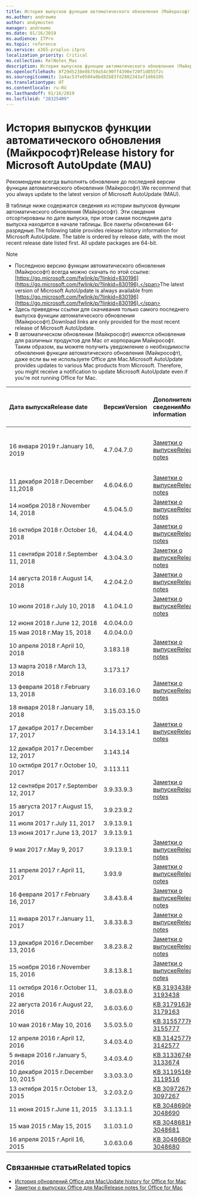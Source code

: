 ```yaml
---
title: История выпусков функции автоматического обновления (Майкрософт)
ms.author: andrewmo
author: andymosten
manager: andrewmo
ms.date: 01/16/2019
ms.audience: ITPro
ms.topic: reference
ms.service: o365-proplus-itpro
localization_priority: Critical
ms.collection: RelNotes_Mac
description: История выпусков функции автоматического обновления (Майкрософт) для ИТ-специалистов
ms.openlocfilehash: 8f29d5238e8b759a54c90ff4390e720f1d855f2c
ms.sourcegitcommit: 2a4ac53fe0504a8bd82b83fd2802343af1d66105
ms.translationtype: HT
ms.contentlocale: ru-RU
ms.lasthandoff: 01/16/2019
ms.locfileid: "28325409"
---
```

# <a name="release-history-for-microsoft-autoupdate-mau"></a><span data-ttu-id="2d368-103">История выпусков функции автоматического обновления (Майкрософт)</span><span class="sxs-lookup"><span data-stu-id="2d368-103">Release history for Microsoft AutoUpdate (MAU)</span></span>
 
<span data-ttu-id="2d368-104">Рекомендуем всегда выполнять обновление до последней версии функции автоматического обновления (Майкрософт).</span><span class="sxs-lookup"><span data-stu-id="2d368-104">We recommend that you always update to the latest version of Microsoft AutoUpdate (MAU).</span></span>

<span data-ttu-id="2d368-p101">В таблице ниже содержатся сведения из истории выпусков функции автоматического обновления (Майкрософт). Эти сведения отсортированы по дате выпуска, при этом самая последняя дата выпуска находится в начале таблицы. Все пакеты обновления 64-разрядные.</span><span class="sxs-lookup"><span data-stu-id="2d368-p101">The following table provides release history information for Microsoft AutoUpdate. The table is ordered by release date, with the most recent release date listed first. All update packages are 64-bit.</span></span>


> [!NOTE]
> - <span data-ttu-id="2d368-108">Последнюю версию функции автоматического обновления (Майкрософт) всегда можно скачать по этой ссылке: [https://go.microsoft.com/fwlink/p/?linkid=830196](https://go.microsoft.com/fwlink/p/?linkid=830196).</span><span class="sxs-lookup"><span data-stu-id="2d368-108">The latest version of Microsoft AutoUpdate is always available from [https://go.microsoft.com/fwlink/p/?linkid=830196](https://go.microsoft.com/fwlink/p/?linkid=830196).</span></span>
> - <span data-ttu-id="2d368-109">Здесь приведены ссылки для скачивания только самого последнего выпуска функции автоматического обновления (Майкрософт).</span><span class="sxs-lookup"><span data-stu-id="2d368-109">Download links are only provided for the most recent release of Microsoft AutoUpdate.</span></span>
> - <span data-ttu-id="2d368-p102">В автоматическом обновлении (Майкрософт) имеются обновления для различных продуктов для Mac от корпорации Майкрософт. Таким образом, вы можете получить уведомление о необходимости обновления функции автоматического обновления (Майкрософт), даже если вы не используете Office для Mac.</span><span class="sxs-lookup"><span data-stu-id="2d368-p102">Microsoft AutoUpdate provides updates to various Mac products from Microsoft. Therefore, you might receive a notification to update Microsoft AutoUpdate even if you're not running Office for Mac.</span></span>
  
|<span data-ttu-id="2d368-112">**Дата выпуска**</span><span class="sxs-lookup"><span data-stu-id="2d368-112">**Release date**</span></span>|<span data-ttu-id="2d368-113">**Версия**</span><span class="sxs-lookup"><span data-stu-id="2d368-113">**Version**</span></span>|<span data-ttu-id="2d368-114">**Дополнительные сведения**</span><span class="sxs-lookup"><span data-stu-id="2d368-114">**More information**</span></span>|<span data-ttu-id="2d368-115">**Ссылка для скачивания пакета обновления**</span><span class="sxs-lookup"><span data-stu-id="2d368-115">**Download link for the update package**</span></span>|
|:-----|:-----|:-----|:-----|
|<span data-ttu-id="2d368-116">16 января 2019 г.</span><span class="sxs-lookup"><span data-stu-id="2d368-116">January 16, 2019</span></span> <br/>|<span data-ttu-id="2d368-117">4.7.0</span><span class="sxs-lookup"><span data-stu-id="2d368-117">4.7.0</span></span> <br/> | [<span data-ttu-id="2d368-118">Заметки о выпуске</span><span class="sxs-lookup"><span data-stu-id="2d368-118">Release notes</span></span>](release-notes-office-for-mac.md#january-2019-release) <br/> |[<span data-ttu-id="2d368-119">Скачать автоматическое обновление (Майкрософт) версии 4.7.0</span><span class="sxs-lookup"><span data-stu-id="2d368-119">Download MAU 4.5.0</span></span>](https://go.microsoft.com/fwlink/p/?linkid=830196) <br/> |
|<span data-ttu-id="2d368-120">11 декабря 2018 г.</span><span class="sxs-lookup"><span data-stu-id="2d368-120">December 11,2018</span></span> <br/>|<span data-ttu-id="2d368-121">4.6.0</span><span class="sxs-lookup"><span data-stu-id="2d368-121">4.6.0</span></span> <br/> | [<span data-ttu-id="2d368-122">Заметки о выпуске</span><span class="sxs-lookup"><span data-stu-id="2d368-122">Release notes</span></span>](release-notes-office-for-mac.md#december-2018-release) <br/> ||
|<span data-ttu-id="2d368-123">14 ноября 2018 г.</span><span class="sxs-lookup"><span data-stu-id="2d368-123">November 14, 2018</span></span> <br/> |<span data-ttu-id="2d368-124">4.5.0</span><span class="sxs-lookup"><span data-stu-id="2d368-124">4.5.0</span></span> <br/> |[<span data-ttu-id="2d368-125">Заметки о выпуске</span><span class="sxs-lookup"><span data-stu-id="2d368-125">Release notes</span></span>](release-notes-office-for-mac.md#november-2018-release) <br/> | |
|<span data-ttu-id="2d368-126">16 октября 2018 г.</span><span class="sxs-lookup"><span data-stu-id="2d368-126">October 16, 2018</span></span> <br/> |<span data-ttu-id="2d368-127">4.4.0</span><span class="sxs-lookup"><span data-stu-id="2d368-127">4.4.0</span></span> <br/> |[<span data-ttu-id="2d368-128">Заметки о выпуске</span><span class="sxs-lookup"><span data-stu-id="2d368-128">Release notes</span></span>](release-notes-office-for-mac.md#october-2018-release) <br/> | |
|<span data-ttu-id="2d368-129">11 сентября 2018 г.</span><span class="sxs-lookup"><span data-stu-id="2d368-129">September 11, 2018</span></span>  <br/> |<span data-ttu-id="2d368-130">4.3.0</span><span class="sxs-lookup"><span data-stu-id="2d368-130">4.3.0</span></span>  <br/> |[<span data-ttu-id="2d368-131">Заметки о выпуске</span><span class="sxs-lookup"><span data-stu-id="2d368-131">Release notes</span></span>](release-notes-office-for-mac.md#september-2018-release) <br/> | |
|<span data-ttu-id="2d368-132">14 августа 2018 г.</span><span class="sxs-lookup"><span data-stu-id="2d368-132">August 14, 2018</span></span>  <br/> |<span data-ttu-id="2d368-133">4.2.0</span><span class="sxs-lookup"><span data-stu-id="2d368-133">4.2.0</span></span>  <br/> |[<span data-ttu-id="2d368-134">Заметки о выпуске</span><span class="sxs-lookup"><span data-stu-id="2d368-134">Release notes</span></span>](release-notes-office-for-mac.md#august-2018-release) <br/> | |
|<span data-ttu-id="2d368-135">10 июля 2018 г.</span><span class="sxs-lookup"><span data-stu-id="2d368-135">July 10, 2018</span></span>  <br/> |<span data-ttu-id="2d368-136">4.1.0</span><span class="sxs-lookup"><span data-stu-id="2d368-136">4.1.0</span></span>  <br/> |[<span data-ttu-id="2d368-137">Заметки о выпуске</span><span class="sxs-lookup"><span data-stu-id="2d368-137">Release notes</span></span>](release-notes-office-for-mac.md#july-2018-release) <br/> | |
|<span data-ttu-id="2d368-138">12 июня 2018 г.</span><span class="sxs-lookup"><span data-stu-id="2d368-138">June 12, 2018</span></span>  <br/> |<span data-ttu-id="2d368-139">4.0.0</span><span class="sxs-lookup"><span data-stu-id="2d368-139">4.0.0</span></span>  <br/> |||
|<span data-ttu-id="2d368-140">15 мая 2018 г.</span><span class="sxs-lookup"><span data-stu-id="2d368-140">May 15, 2018</span></span>  <br/> |<span data-ttu-id="2d368-141">4.0.0</span><span class="sxs-lookup"><span data-stu-id="2d368-141">4.0.0</span></span>  <br/> |||
|<span data-ttu-id="2d368-142">10 апреля 2018 г.</span><span class="sxs-lookup"><span data-stu-id="2d368-142">April 10, 2018</span></span>  <br/> |<span data-ttu-id="2d368-143">3.18</span><span class="sxs-lookup"><span data-stu-id="2d368-143">3.18</span></span>  <br/> |[<span data-ttu-id="2d368-144">Заметки о выпуске</span><span class="sxs-lookup"><span data-stu-id="2d368-144">Release notes</span></span>](release-notes-office-for-mac.md#april-2018-release) <br/> ||
|<span data-ttu-id="2d368-145">13 марта 2018 г.</span><span class="sxs-lookup"><span data-stu-id="2d368-145">March 13, 2018</span></span>  <br/> |<span data-ttu-id="2d368-146">3.17</span><span class="sxs-lookup"><span data-stu-id="2d368-146">3.17</span></span>  <br/> |||
|<span data-ttu-id="2d368-147">13 февраля 2018 г.</span><span class="sxs-lookup"><span data-stu-id="2d368-147">February 13, 2018</span></span>  <br/> |<span data-ttu-id="2d368-148">3.16.0</span><span class="sxs-lookup"><span data-stu-id="2d368-148">3.16.0</span></span>  <br/> |[<span data-ttu-id="2d368-149">Заметки о выпуске</span><span class="sxs-lookup"><span data-stu-id="2d368-149">Release notes</span></span>](release-notes-office-for-mac.md#february-2018-release) <br/> | <br/> |
|<span data-ttu-id="2d368-150">18 января 2018 г.</span><span class="sxs-lookup"><span data-stu-id="2d368-150">January 18, 2018</span></span>  <br/> |<span data-ttu-id="2d368-151">3.15.0</span><span class="sxs-lookup"><span data-stu-id="2d368-151">3.15.0</span></span>  <br/> |<br/> |
|<span data-ttu-id="2d368-152">17 декабря 2017 г.</span><span class="sxs-lookup"><span data-stu-id="2d368-152">December 17, 2017</span></span>  <br/> |<span data-ttu-id="2d368-153">3.14.1</span><span class="sxs-lookup"><span data-stu-id="2d368-153">3.14.1</span></span>  <br/> |[<span data-ttu-id="2d368-154">Заметки о выпуске</span><span class="sxs-lookup"><span data-stu-id="2d368-154">Release notes</span></span>](release-notes-office-for-mac.md#december-2017-release) <br/> | <br/> |
|<span data-ttu-id="2d368-155">12 декабря 2017 г.</span><span class="sxs-lookup"><span data-stu-id="2d368-155">December 12, 2017</span></span>  <br/> |<span data-ttu-id="2d368-156">3.14</span><span class="sxs-lookup"><span data-stu-id="2d368-156">3.14</span></span>  <br/> ||  <br/> |
|<span data-ttu-id="2d368-157">10 октября 2017 г.</span><span class="sxs-lookup"><span data-stu-id="2d368-157">October 10, 2017</span></span>  <br/> |<span data-ttu-id="2d368-158">3.11</span><span class="sxs-lookup"><span data-stu-id="2d368-158">3.11</span></span>  <br/> ||<br/> |
|<span data-ttu-id="2d368-159">12 сентября 2017 г.</span><span class="sxs-lookup"><span data-stu-id="2d368-159">September 12, 2017</span></span>  <br/> |<span data-ttu-id="2d368-160">3.9.3</span><span class="sxs-lookup"><span data-stu-id="2d368-160">3.9.3</span></span>  <br/> |[<span data-ttu-id="2d368-161">Заметки о выпуске</span><span class="sxs-lookup"><span data-stu-id="2d368-161">Release notes</span></span>](release-notes-office-for-mac.md#september-2017-release) <br/> |<br/> |
|<span data-ttu-id="2d368-162">15 августа 2017 г.</span><span class="sxs-lookup"><span data-stu-id="2d368-162">August 15, 2017</span></span>  <br/> |<span data-ttu-id="2d368-163">3.9.2</span><span class="sxs-lookup"><span data-stu-id="2d368-163">3.9.2</span></span>  <br/> || <br/> |
|<span data-ttu-id="2d368-164">11 июля 2017 г.</span><span class="sxs-lookup"><span data-stu-id="2d368-164">July 11, 2017</span></span>  <br/> |<span data-ttu-id="2d368-165">3.9.1</span><span class="sxs-lookup"><span data-stu-id="2d368-165">3.9.1</span></span>  <br/> || <br/> |
|<span data-ttu-id="2d368-166">13 июня 2017 г.</span><span class="sxs-lookup"><span data-stu-id="2d368-166">June 13, 2017</span></span>  <br/> |<span data-ttu-id="2d368-167">3.9.1</span><span class="sxs-lookup"><span data-stu-id="2d368-167">3.9.1</span></span>  <br/> || <br/> |
|<span data-ttu-id="2d368-168">9 мая 2017 г.</span><span class="sxs-lookup"><span data-stu-id="2d368-168">May 9, 2017</span></span>  <br/> |<span data-ttu-id="2d368-169">3.9.1</span><span class="sxs-lookup"><span data-stu-id="2d368-169">3.9.1</span></span>  <br/> |[<span data-ttu-id="2d368-170">Заметки о выпуске</span><span class="sxs-lookup"><span data-stu-id="2d368-170">Release notes</span></span>](release-notes-office-for-mac.md#may-2017-release) <br/> | <br/> |
|<span data-ttu-id="2d368-171">11 апреля 2017 г.</span><span class="sxs-lookup"><span data-stu-id="2d368-171">April 11, 2017</span></span>  <br/> |<span data-ttu-id="2d368-172">3.9</span><span class="sxs-lookup"><span data-stu-id="2d368-172">3.9</span></span>  <br/> |[<span data-ttu-id="2d368-173">Заметки о выпуске</span><span class="sxs-lookup"><span data-stu-id="2d368-173">Release notes</span></span>](release-notes-office-for-mac.md#april-2017-release) <br/> |  <br/> |
|<span data-ttu-id="2d368-174">16 февраля 2017 г.</span><span class="sxs-lookup"><span data-stu-id="2d368-174">February 16, 2017</span></span>  <br/> |<span data-ttu-id="2d368-175">3.8.4</span><span class="sxs-lookup"><span data-stu-id="2d368-175">3.8.4</span></span>  <br/> |[<span data-ttu-id="2d368-176">Заметки о выпуске</span><span class="sxs-lookup"><span data-stu-id="2d368-176">Release notes</span></span>](release-notes-office-for-mac.md#february-2017-release) <br/> | <br/> |
|<span data-ttu-id="2d368-177">11 января 2017 г.</span><span class="sxs-lookup"><span data-stu-id="2d368-177">January 11, 2017</span></span>  <br/> |<span data-ttu-id="2d368-178">3.8.3</span><span class="sxs-lookup"><span data-stu-id="2d368-178">3.8.3</span></span>  <br/> |[<span data-ttu-id="2d368-179">Заметки о выпуске</span><span class="sxs-lookup"><span data-stu-id="2d368-179">Release notes</span></span>](release-notes-office-for-mac.md#january-2017-release) <br/> | <br/> |
|<span data-ttu-id="2d368-180">13 декабря 2016 г.</span><span class="sxs-lookup"><span data-stu-id="2d368-180">December 13, 2016</span></span>  <br/> |<span data-ttu-id="2d368-181">3.8.2</span><span class="sxs-lookup"><span data-stu-id="2d368-181">3.8.2</span></span>  <br/> |[<span data-ttu-id="2d368-182">Заметки о выпуске</span><span class="sxs-lookup"><span data-stu-id="2d368-182">Release notes</span></span>](release-notes-office-for-mac.md#december-2016-release) <br/> | <br/> |
|<span data-ttu-id="2d368-183">15 ноября 2016 г.</span><span class="sxs-lookup"><span data-stu-id="2d368-183">November 15, 2016</span></span>  <br/> |<span data-ttu-id="2d368-184">3.8.1</span><span class="sxs-lookup"><span data-stu-id="2d368-184">3.8.1</span></span>  <br/> |[<span data-ttu-id="2d368-185">Заметки о выпуске</span><span class="sxs-lookup"><span data-stu-id="2d368-185">Release notes</span></span>](release-notes-office-for-mac.md#november-2016-release) <br/> | <br/> |
|<span data-ttu-id="2d368-186">11 октября 2016 г.</span><span class="sxs-lookup"><span data-stu-id="2d368-186">October 11, 2016</span></span>  <br/> |<span data-ttu-id="2d368-187">3.8.0</span><span class="sxs-lookup"><span data-stu-id="2d368-187">3.8.0</span></span>  <br/> |[<span data-ttu-id="2d368-188">KB 3193438</span><span class="sxs-lookup"><span data-stu-id="2d368-188">KB 3193438</span></span>](https://support.microsoft.com/kb/3193438) <br/> | <br/> |
|<span data-ttu-id="2d368-189">22 августа 2016 г.</span><span class="sxs-lookup"><span data-stu-id="2d368-189">August 22, 2016</span></span>  <br/> |<span data-ttu-id="2d368-190">3.6.0</span><span class="sxs-lookup"><span data-stu-id="2d368-190">3.6.0</span></span>  <br/> |[<span data-ttu-id="2d368-191">KB 3179163</span><span class="sxs-lookup"><span data-stu-id="2d368-191">KB 3179163</span></span>](https://support.microsoft.com/kb/3179163) <br/> | <br/> |
|<span data-ttu-id="2d368-192">10 мая 2016 г.</span><span class="sxs-lookup"><span data-stu-id="2d368-192">May 10, 2016</span></span>  <br/> |<span data-ttu-id="2d368-193">3.5.0</span><span class="sxs-lookup"><span data-stu-id="2d368-193">3.5.0</span></span>  <br/> |[<span data-ttu-id="2d368-194">KB 3155777</span><span class="sxs-lookup"><span data-stu-id="2d368-194">KB 3155777</span></span>](https://support.microsoft.com/kb/3155777) <br/> | <br/> |
|<span data-ttu-id="2d368-195">12 апреля 2016 г.</span><span class="sxs-lookup"><span data-stu-id="2d368-195">April 12, 2016</span></span>  <br/> |<span data-ttu-id="2d368-196">3.4.0</span><span class="sxs-lookup"><span data-stu-id="2d368-196">3.4.0</span></span>  <br/> |[<span data-ttu-id="2d368-197">KB 3142577</span><span class="sxs-lookup"><span data-stu-id="2d368-197">KB 3142577</span></span>](https://support.microsoft.com/kb/3142577) <br/> | <br/> |
|<span data-ttu-id="2d368-198">5 января 2016 г.</span><span class="sxs-lookup"><span data-stu-id="2d368-198">January 5, 2016</span></span>  <br/> |<span data-ttu-id="2d368-199">3.4.0</span><span class="sxs-lookup"><span data-stu-id="2d368-199">3.4.0</span></span>  <br/> |[<span data-ttu-id="2d368-200">KB 3133674</span><span class="sxs-lookup"><span data-stu-id="2d368-200">KB 3133674</span></span>](https://support.microsoft.com/kb/3133674) <br/> | <br/> |
|<span data-ttu-id="2d368-201">10 декабря 2015 г.</span><span class="sxs-lookup"><span data-stu-id="2d368-201">December 10, 2015</span></span>  <br/> |<span data-ttu-id="2d368-202">3.3.0</span><span class="sxs-lookup"><span data-stu-id="2d368-202">3.3.0</span></span>  <br/> |[<span data-ttu-id="2d368-203">KB 3119516</span><span class="sxs-lookup"><span data-stu-id="2d368-203">KB 3119516</span></span>](https://support.microsoft.com/kb/3119516) <br/> | <br/> |
|<span data-ttu-id="2d368-204">13 октября 2015 г.</span><span class="sxs-lookup"><span data-stu-id="2d368-204">October 13, 2015</span></span>  <br/> |<span data-ttu-id="2d368-205">3.2.0</span><span class="sxs-lookup"><span data-stu-id="2d368-205">3.2.0</span></span>  <br/> |[<span data-ttu-id="2d368-206">KB 3097267</span><span class="sxs-lookup"><span data-stu-id="2d368-206">KB 3097267</span></span>](https://support.microsoft.com/kb/3097267) <br/> | <br/> |
|<span data-ttu-id="2d368-207">11 июня 2015 г.</span><span class="sxs-lookup"><span data-stu-id="2d368-207">June 11, 2015</span></span>  <br/> |<span data-ttu-id="2d368-208">3.1.1</span><span class="sxs-lookup"><span data-stu-id="2d368-208">3.1.1</span></span>  <br/> |[<span data-ttu-id="2d368-209">KB 3048690</span><span class="sxs-lookup"><span data-stu-id="2d368-209">KB 3048690</span></span>](https://support.microsoft.com/kb/3048690) <br/> | <br/> |
|<span data-ttu-id="2d368-210">15 мая 2015 г.</span><span class="sxs-lookup"><span data-stu-id="2d368-210">May 15, 2015</span></span>  <br/> |<span data-ttu-id="2d368-211">3.1.0</span><span class="sxs-lookup"><span data-stu-id="2d368-211">3.1.0</span></span>  <br/> |[<span data-ttu-id="2d368-212">KB 3048681</span><span class="sxs-lookup"><span data-stu-id="2d368-212">KB 3048681</span></span>](https://support.microsoft.com/kb/3048681) <br/> | <br/> |
|<span data-ttu-id="2d368-213">16 апреля 2015 г.</span><span class="sxs-lookup"><span data-stu-id="2d368-213">April 16, 2015</span></span>  <br/> |<span data-ttu-id="2d368-214">3.0.6</span><span class="sxs-lookup"><span data-stu-id="2d368-214">3.0.6</span></span>  <br/> |[<span data-ttu-id="2d368-215">KB 3048680</span><span class="sxs-lookup"><span data-stu-id="2d368-215">KB 3048680</span></span>](https://support.microsoft.com/kb/3048680) <br/> | <br/> |

## <a name="related-topics"></a><span data-ttu-id="2d368-216">Связанные статьи</span><span class="sxs-lookup"><span data-stu-id="2d368-216">Related topics</span></span>

- [<span data-ttu-id="2d368-217">История обновлений Office для Mac</span><span class="sxs-lookup"><span data-stu-id="2d368-217">Update history for Office for Mac</span></span>](update-history-office-for-mac.md)
- [<span data-ttu-id="2d368-218">Заметки о выпусках Office для Mac</span><span class="sxs-lookup"><span data-stu-id="2d368-218">Release notes for Office for Mac</span></span>](release-notes-office-for-mac.md) 